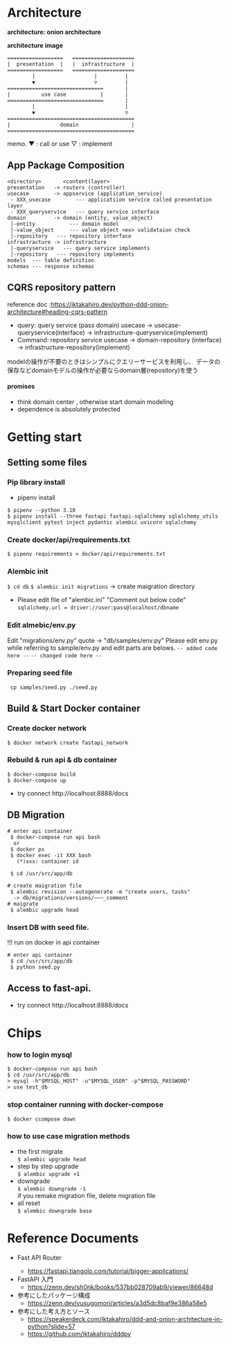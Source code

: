 

# Architecture
**architecture: onion architecture**

**architecture image**
```
==================   ====================
|  presentation  |   |  infrastructure  |
==================   ====================
        |                   |         | 
        ▼                   ▽         |
===============================       |
|          use case           |       |
===============================       |
        |                             |
        ▼                             ▽
=========================================
|                domain                 |
=========================================
```
memo.
  ▼ : call or use
  ▽ : implement

## App Package Composition
```
<directory>       <content(layer>
presentation   -> routers (controller)
usecase        -> appservice (application_service)
 - XXX_usecase        --- applicatiion service called presentation layer
 - XXX_queryservice   --- query service interface
domain         -> domain (entity, value_object)
 |-entity           --- domain model
 |-value_object     --- value object <ex> validataion check
 |-repository   --- repository interface
infrastracture -> infrastracture
 |-queryservice   --- query service implements
 |-repository   --- repository implements
models  --- table definition 
schemas --- response schemas

```
## CQRS repository pattern
reference doc :https://iktakahiro.dev/python-ddd-onion-architecture#heading-cqrs-pattern

 - query: query service (pass domain)
   usecase -> usecase-queryservice(interface) -> infrastructure-queryservice(implement)
 - Command: repository service 
   usecase -> domain-repository (interface) -> infrastructure-repository(implement)

modelの操作が不要のときはシンプルにクエリーサービスを利用し、
データの保存などdomainモデルの操作が必要ならdomain層(repository)を使う

#### promises
 - think domain center , otherwise start domain modeling
 - dependence is absolutely protected



# Getting start
## Setting some files
### Pip library install
 - pipenv install
 ```
 $ pipenv --python 3.10
 $ pipenv install --three fastapi fastapi-sqlalchemy sqlalchemy_utils mysqlclient pytest inject pydantic alembic uvicorn sqlalchemy
 ```

### Create docker/api/requirements.txt
`$ pipenv requirements > docker/api/requirements.txt`

### Alembic init
 `$ cd db`
 `$ alembic init migrations`
  -> create maigration directory
 - Please edit file of "alembic.ini"
   "Comment out below code"
   `sqlalchemy.url = driver://user:pass@localhost/dbname`

### Edit almebic/env.py
Edit "migrations/env.py" 
quote -> "db/samples/env.py"
Please edit env.py while referring to sample/env.py
  and edit parts are belows.
 ` -- added code here -- `
 ` -- changed code here -- `

### Preparing seed file
 ` cp samples/seed.py ./seed.py`


## Build & Start Docker container

### Create docker network
 `$ docker network create fastapi_network`

### Rebuild & run api & db container
 ```
 $ docker-compose build
 $ docker-compose up
 
 ```
 - try connect
   http://localhost:8888/docs

## DB Migration
```
# enter api container
 $ docker-compose run api bash
  or
 $ docker ps
 $ docker exec -it XXX bash
   (*)xxx: container id
 
 $ cd /usr/src/app/db

# create maigration file
 $ alembic revision --autogenerate -m "create users, tasks"
  -> db/migrations/versions/~~~_comment
# maigrate
 $ alembic upgrade head
```
### Insert DB with seed file.
!!! run on docker in api container
```
# enter api container
 $ cd /usr/src/app/db
 $ python seed.py
``` 

## Access to fast-api.
 - try connect
   http://localhost:8888/docs


# Chips
### how to login mysql 
  ```
  $ docker-compose run api bash
  $ cd /usr/src/app/db  
  > mysql -h"$MYSQL_HOST" -u"$MYSQL_USER" -p"$MYSQL_PASSWORD"
  > use test_db
  ```
### stop container running with docker-compose
  `$ docker ccompose down`

### how to use case migration methods
  - the first migrate  
     `$ alembic upgrade head`
  - step by step upgrade  
     `$ alembic upgrade +1`
  - downgrade  
     `$ alembic downgrade -1`  
     if you remake migration file, delete migration file
  - all reset  
     `$ alembic downgrade base`


# Reference Documents
 - Fast API Router <Original Documents>
   - https://fastapi.tiangolo.com/tutorial/bigger-applications/
 - FastAPI 入門
   - https://zenn.dev/sh0nk/books/537bb028709ab9/viewer/86648d
 - 参考にしたパッケージ構成
   - https://zenn.dev/yusugomori/articles/a3d5dc8baf9e386a58e5
 - 参考にした考え方とソース
   - https://speakerdeck.com/iktakahiro/ddd-and-onion-architecture-in-python?slide=57
   - https://github.com/iktakahiro/dddpy
   
